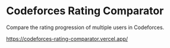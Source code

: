 # Codeforces Rating Comparator

Compare the rating progression of multiple users in Codeforces.

https://codeforces-rating-comparator.vercel.app/